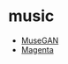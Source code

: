 # music

- [MuseGAN](https://github.com/salu133445/musegan)
- [Magenta](https://github.com/magenta/magenta)
